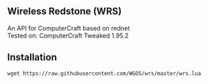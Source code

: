 ## Wireless Redstone (WRS)
An API for ComputerCraft based on rednet  
Tested on: ComputerCraft Tweaked 1.95.2

## Installation
```
wget https://raw.githubusercontent.com/WGOS/wrs/master/wrs.lua
```